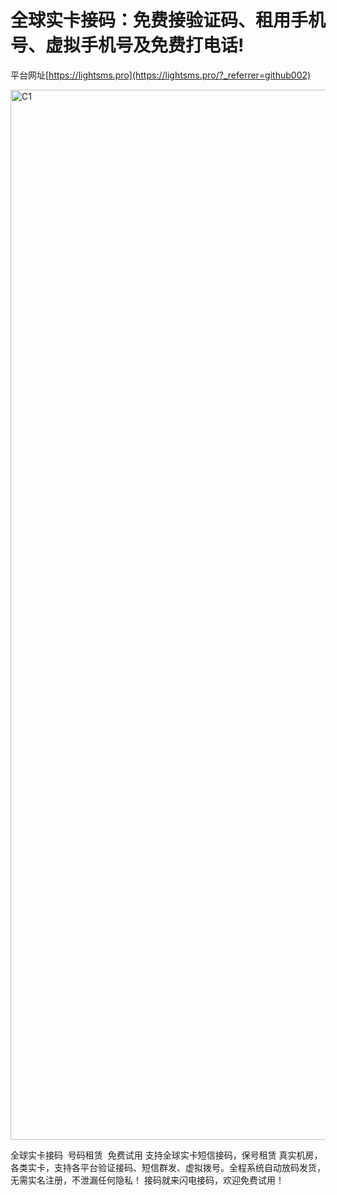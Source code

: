 # 全球实卡接码：免费接验证码、租用手机号、虚拟手机号及免费打电话!

平台网址[https://lightsms.pro](https://lightsms.pro/?_referrer=github002)

<img width="1680" alt="C1" src="https://github.com/user-attachments/assets/8a389293-20a8-445f-82c9-a87e63a0291e">

全球实卡接码 
号码租赁 
免费试用
支持全球实卡短信接码，保号租赁
真实机房，各类实卡，支持各平台验证接码、短信群发、虚拟拨号。全程系统自动放码发货，无需实名注册，不泄漏任何隐私！
接码就来闪电接码，欢迎免费试用！
